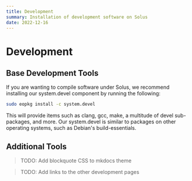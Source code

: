 ```yaml
---
title: Development
summary: Installation of development software on Solus
date: 2022-12-16
---
```


# Development

## Base Development Tools

If you are wanting to compile software under Solus, we recommend installing our system.devel component by running the following:

```bash
sudo eopkg install -c system.devel
```

This will provide items such as clang, gcc, make, a multitude of devel sub-packages, and more. Our system.devel is similar to packages on other operating systems, such as Debian's build-essentials.

## Additional Tools

> TODO: Add blockquote CSS to mkdocs theme

> TODO: Add links to the other development pages
